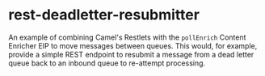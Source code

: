 rest-deadletter-resubmitter
===========================

An example of combining Camel's Restlets with the `pollEnrich` Content Enricher EIP to move messages between queues. This would, for example, provide a simple REST endpoint to resubmit a message from a dead letter queue back to an inbound queue to re-attempt processing.

